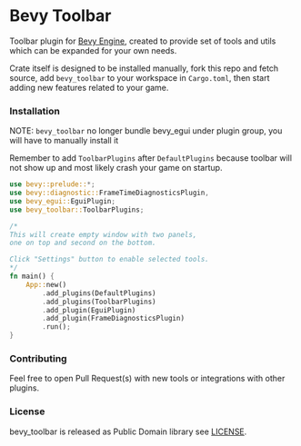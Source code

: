 # Bevy Toolbar

Toolbar plugin for [Bevy Engine](https://github.com/bevyengine/bevy), created to
provide set of tools and utils which can be expanded for your own needs.

Crate itself is designed to be installed manually, fork this repo and fetch source,
add `bevy_toolbar` to your workspace in `Cargo.toml`, then start adding new features
related to your game.

### Installation

NOTE: `bevy_toolbar` no longer bundle bevy_egui under plugin group,
you will have to manually install it

Remember to add `ToolbarPlugins` after `DefaultPlugins` because
toolbar will not show up and most likely crash your game on startup.

```rs
use bevy::prelude::*;
use bevy::diagnostic::FrameTimeDiagnosticsPlugin,
use bevy_egui::EguiPlugin;
use bevy_toolbar::ToolbarPlugins;

/*
This will create empty window with two panels,
one on top and second on the bottom.

Click "Settings" button to enable selected tools.
*/
fn main() {
    App::new()
        .add_plugins(DefaultPlugins)
        .add_plugins(ToolbarPlugins)
        .add_plugin(EguiPlugin)
        .add_plugin(FrameDiagnosticsPlugin)
        .run();
}
```

### Contributing

Feel free to open Pull Request(s) with new tools or integrations with other plugins.

### License

bevy_toolbar is released as Public Domain library see [LICENSE](LICENSE).
